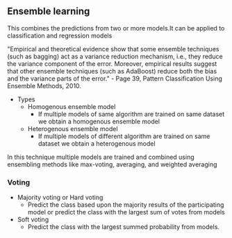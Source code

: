 ## Ensemble learning
 This combines the predictions from two or more models.It can be applied to classification and regression models


"Empirical and theoretical evidence show that some ensemble techniques (such as bagging) act as a variance reduction mechanism, i.e., they reduce the variance component of the error. Moreover, empirical results suggest that other ensemble techniques (such as AdaBoost) reduce both the bias and the variance parts of the error." - Page 39, Pattern Classification Using Ensemble Methods, 2010.

* Types
  + Homogenous ensemble model
    - If multiple models of same algorithm are trained on same dataset we obtain a homogenous ensemble model
  + Heterogenous ensemble model
    - If multiple models of different algorithm are trained on same dataset we obtain a heterogenous model

In this technique multiple models are trained and combined using ensembling methods like max-voting, averaging, and weighted averaging

### Voting
 + Majority voting or Hard voting
   - Predict the class based upon the majority results of the participating model or predict the class with the largest sum of votes from models
 + Soft voting
   -  Predict the class with the largest summed probability from models.
